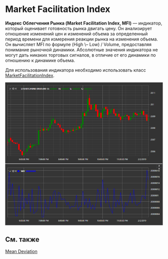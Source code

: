 # Market Facilitation Index

**Индекс Облегчения Рынка (Market Facilitation Index, MFI)** — индикатор, который оценивает готовность рынка двигать цену. Он анализирует отношение изменений цен и изменений объема за определенный период времени для измерения реакции рынка на изменения объема. Он вычисляет MFI по формуле (High \– Low) \/ Volume, предоставляя понимание рыночной динамики. 
Абсолютные значения индикатора не могут дать никаких торговых сигналов, в отличие от его динамики по отношению к динамике объема. 

Для использования индикатора необходимо использовать класс [MarketFacilitationIndex](xref:StockSharp.Algo.Indicators.MarketFacilitationIndex). 

![IndicatorMarketFacilitationIndex](../images/IndicatorMarketFacilitationIndex.png)

## См. также

[Mean Deviation](IndicatorMeanDeviation.md)
